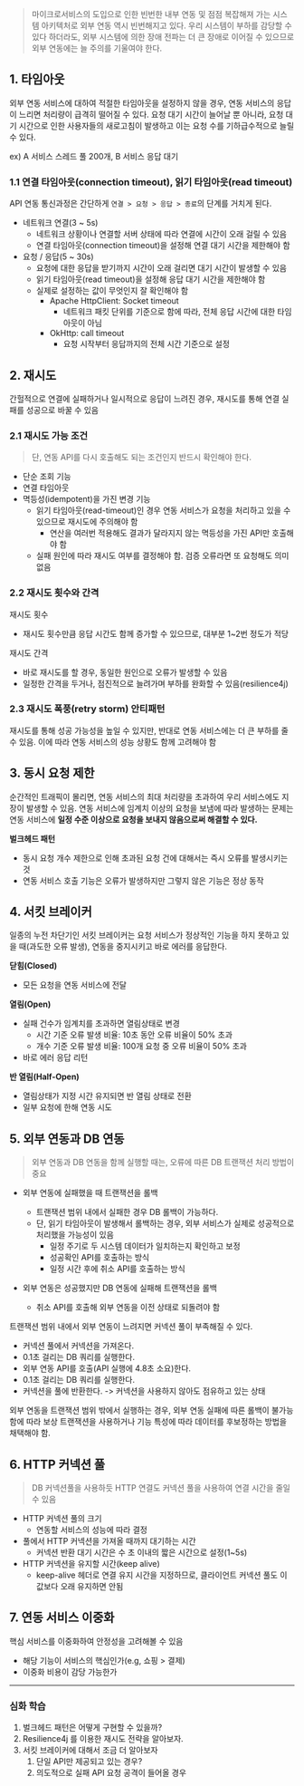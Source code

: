 > 마이크로서비스의 도입으로 인한 빈번한 내부 연동 및 점점 복잡해져 가는 시스템 아키텍처로 외부 연동 역시 빈번해지고 있다. 우리 시스템이 부하를 감당할 수 있다 하더라도, 외부 시스템에 의한 장애 전파는 더 큰 장애로 이어질 수 있으므로 외부 연동에는 늘 주의를 기울여야 한다.

## 1. 타임아웃

외부 연동 서비스에 대하여 적절한 타임아웃을 설정하지 않을 경우, 연동 서비스의 응답이 느리면 처리량이 급격히 떨어질 수 있다. 요청 대기 시간이 늘어날 뿐 아니라, 요청 대기 시간으로 인한 사용자들의 새로고침이 발생하고 이는 요청 수를 기하급수적으로 늘릴 수 있다.

ex) A 서비스 스레드 풀 200개, B 서비스 응답 대기

### 1.1 연결 타임아웃(connection timeout), 읽기 타임아웃(read timeout)

API 연동 통신과정은 간단하게 `연결 > 요청 > 응답 > 종료`의 단계를 거치게 된다.

- 네트워크 연결(3 ~ 5s)
	- 네트워크 상황이나 연결할 서버 상태에 따라 연결에 시간이 오래 걸릴 수 있음
	- 연결 타임아웃(connection timeout)을 설정해 연결 대기 시간을 제한해야 함
- 요청 / 응답(5 ~ 30s)
	- 요청에 대한 응답을 받기까지 시간이 오래 걸리면 대기 시간이 발생할 수 있음
	- 읽기 타임아웃(read timeout)을 설정해 응답 대기 시간을 제한해야 함
	- 실제로 설정하는 값이 무엇인지 잘 확인해야 함
		- Apache HttpClient: Socket timeout
			- 네트워크 패킷 단위를 기준으로 함에 따라, 전체 응답 시간에 대한 타임아웃이 아님
		- OkHttp: call timeout
			- 요청 시작부터 응답까지의 전체 시간 기준으로 설정

## 2. 재시도

간헐적으로 연결에 실패하거나 일시적으로 응답이 느려진 경우, 재시도를 통해 연결 실패를 성공으로 바꿀 수 있음

### 2.1 재시도 가능 조건

> 단, 연동 API를 다시 호출해도 되는 조건인지 반드시 확인해야 한다.

- 단순 조회 기능
- 연결 타임아웃
- 멱등성(idempotent)을 가진 변경 기능
	- 읽기 타임아웃(read-timeout)인 경우 연동 서비스가 요청을 처리하고 있을 수 있으므로 재시도에 주의해야 함
		- 연산을 여러번 적용해도 결과가 달라지지 않는 멱등성을 가진 API만 호출해야 함
	- 실패 원인에 따라 재시도 여부를 결정해야 함. 검증 오류라면 또 요청해도 의미 없음

### 2.2 재시도 횟수와 간격

재시도 횟수
- 재시도 횟수만큼 응답 시간도 함께 증가할 수 있으므로, 대부분 1~2번 정도가 적당

재시도 간격
- 바로 재시도를 할 경우, 동일한 원인으로 오류가 발생할 수 있음
- 일정한 간격을 두거나, 점진적으로 늘려가며 부하를 완화할 수 있음(resilience4j)

### 2.3 재시도 폭풍(retry storm) 안티패턴

재시도를 통해 성공 가능성을 높일 수 있지만, 반대로 연동 서비스에는 더 큰 부하를 줄 수 있음. 이에 따라 연동 서비스의 성능 상황도 함께 고려해야 함


## 3. 동시 요청 제한

순간적인 트래픽이 몰리면, 연동 서비스의 최대 처리량을 초과하여 우리 서비스에도 지장이 발생할 수 있음. 연동 서비스에 임계치 이상의 요청을 보냄에 따라 발생하는 문제는 연동 서비스에 **일정 수준 이상으로 요청을 보내지 않음으로써 해결할 수 있다.**

**벌크헤드 패턴**
- 동시 요청 개수 제한으로 인해 초과된 요청 건에 대해서는 즉시 오류를 발생시키는 것
- 연동 서비스 호출 기능은 오류가 발생하지만 그렇지 않은 기능은 정상 동작

## 4. 서킷 브레이커

일종의 누전 차단기인 서킷 브레이커는 요청 서비스가 정상적인 기능을 하지 못하고 있을 때(과도한 오류 발생), 연동을 중지시키고 바로 에러를 응답한다. 

**닫힘(Closed)**
- 모든 요청을 연동 서비스에 전달

**열림(Open)**
- 실패 건수가 임계치를 초과하면 열림상태로 변경
	- 시간 기준 오류 발생 비율: 10초 동안 오류 비율이 50% 초과
	- 개수 기준 오류 발생 비율: 100개 요청 중 오류 비율이 50% 초과
- 바로 에러 응답 리턴

**반 열림(Half-Open)**
- 열림상태가 지정 시간 유지되면 반 열림 상태로 전환
- 일부 요청에 한해 연동 시도

## 5. 외부 연동과 DB 연동

> 외부 연동과 DB 연동을 함께 실행할 때는, 오류에 따른 DB 트랜잭션 처리 방법이 중요

- 외부 연동에 실패했을 때 트랜잭션을 롤백
	- 트랜잭션 범위 내에서 실패한 경우 DB 롤백이 가능하다.
	- 단, 읽기 타임아웃이 발생해서 롤백하는 경우, 외부 서비스가 실제로 성공적으로 처리했을 가능성이 있음
		- 일정 주기로 두 시스템 데이터가 일치하는지 확인하고 보정
		- 성공확인 API를 호출하는 방식
		- 일정 시간 후에 취소 API를 호출하는 방식

- 외부 연동은 성공했지만 DB 연동에 실패해 트랜잭션을 롤백
	- 취소 API를 호출해 외부 연동을 이전 상태로 되돌려야 함

트랜잭션 범위 내에서 외부 연동이 느려지면 커넥션 풀이 부족해질 수 있다.
- 커넥션 풀에서 커넥션을 가져온다.
- 0.1초 걸리는 DB 쿼리를 실행한다.
- 외부 연동 API를 호출(API 실행에 4.8초 소요)한다.
- 0.1초 걸리는 DB 쿼리를 실행한다.
- 커넥션을 풀에 반환한다.
-> 커넥션을 사용하지 않아도 점유하고 있는 상태

외부 연동을 트랜잭션 범위 밖에서 실행하는 경우, 외부 연동 실패에 따른 롤백이 불가능함에 따라 보상 트랜잭션을 사용하거나 기능 특성에 따라 데이터를 후보정하는 방법을 채택해야 함.

## 6. HTTP 커넥션 풀

> DB 커넥션풀을 사용하듯 HTTP 연결도 커넥션 풀을 사용하여 연결 시간을 줄일 수 있음

- HTTP 커넥션 풀의 크기
	- 연동할 서비스의 성능에 따라 결정
- 풀에서 HTTP 커넥션을 가져올 때까지 대기하는 시간
	- 커넥션 반환 대기 시간은 수 초 이내의 짧은 시간으로 설정(1~5s)
- HTTP 커넥션을 유지할 시간(keep alive)
	- keep-alive 헤더로 연결 유지 시간을 지정하므로, 클라이언트 커넥션 풀도 이 값보다 오래 유지하면 안됨

## 7. 연동 서비스 이중화

핵심 서비스를 이중화하여 안정성을 고려해볼 수 있음
- 해당 기능이 서비스의 핵심인가(e.g, 쇼핑 > 결제)
- 이중화 비용이 감당 가능한가

---
### 심화 학습

1. 벌크헤드 패턴은 어떻게 구현할 수 있을까?
2. Resilience4j 를 이용한 재시도 전략을 알아보자.
3. 서킷 브레이커에 대해서 조금 더 알아보자
	1. 단일 API만 제공되고 있는 경우?
	2. 의도적으로 실패 API 요청 공격이 들어올 경우


